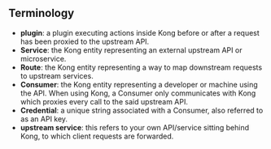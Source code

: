 ## Terminology

- **plugin**: a plugin executing actions inside Kong before or after a request has been proxied to the upstream API.
- **Service**: the Kong entity representing an external upstream API or microservice.
- **Route**: the Kong entity representing a way to map downstream requests to upstream services.
- **Consumer**: the Kong entity representing a developer or machine using the API. When using Kong, a Consumer only communicates with Kong which proxies every call to the said upstream API.
- **Credential**: a unique string associated with a Consumer, also referred to as an API key.
- **upstream service**: this refers to your own API/service sitting behind Kong, to which client requests are forwarded.
